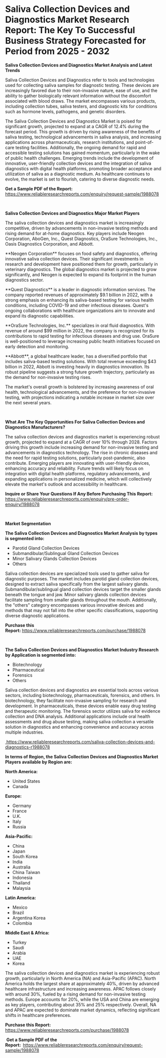 <p><h1>Saliva Collection Devices and Diagnostics Market Research Report: The Key To Successful Business Strategy Forecasted for Period from 2025 - 2032</h1></p><p><strong>Saliva Collection Devices and Diagnostics Market Analysis and Latest Trends</strong></p>
<p><p>Saliva Collection Devices and Diagnostics refer to tools and technologies used for collecting saliva samples for diagnostic testing. These devices are increasingly favored due to their non-invasive nature, ease of use, and the ability to gather biologically relevant information without the discomfort associated with blood draws. The market encompasses various products, including collection tubes, saliva testers, and diagnostic kits for conditions such as hormone levels, pathogens, and genetic disorders.</p><p>The Saliva Collection Devices and Diagnostics Market is poised for significant growth, projected to expand at a CAGR of 12.4% during the forecast period. This growth is driven by rising awareness of the benefits of saliva testing, technological advancements in saliva analysis, and increasing applications across pharmaceuticals, research institutions, and point-of-care testing facilities. Additionally, the ongoing demand for rapid and accessible testing solutions has gained momentum, particularly in the wake of public health challenges. Emerging trends include the development of innovative, user-friendly collection devices and the integration of saliva diagnostics with digital health platforms, promoting broader acceptance and utilization of saliva as a diagnostic medium. As healthcare continues to evolve, the market is set to flourish, catering to diverse diagnostic needs.</p></p>
<p><strong>Get a Sample PDF of the Report:&nbsp;</strong> <a href="https://www.reliableresearchreports.com/enquiry/request-sample/1988078?utm_campaign=2243&utm_medium=2&utm_source=Github&utm_content=ia&utm_term=16042025&utm_id=saliva-collection-devices-and-diagnostics">https://www.reliableresearchreports.com/enquiry/request-sample/1988078</a></p>
<p>&nbsp;</p>
<p><strong>Saliva Collection Devices and Diagnostics Major Market Players</strong></p>
<p><p>The saliva collection devices and diagnostics market is increasingly competitive, driven by advancements in non-invasive testing methods and rising demand for at-home diagnostics. Key players include Neogen Corporation, AboGen, Inc., Quest Diagnostics, OraSure Technologies, Inc., Oasis Diagnostics Corporation, and Abbott.</p><p>**Neogen Corporation** focuses on food safety and diagnostics, offering innovative saliva collection devices. Their significant investments in research and development have positioned them for growth, particularly in veterinary diagnostics. The global diagnostics market is projected to grow significantly, and Neogen is expected to expand its footprint in the human diagnostics sector.</p><p>**Quest Diagnostics** is a leader in diagnostic information services. The company reported revenues of approximately $9.1 billion in 2022, with a strong emphasis on enhancing its saliva-based testing for various health conditions, including COVID-19 and other infectious diseases. Quest's ongoing collaborations with healthcare organizations aim to innovate and expand its diagnostic capabilities.</p><p>**OraSure Technologies, Inc.** specializes in oral fluid diagnostics. With revenue of around $99 million in 2022, the company is recognized for its contributions to rapid testing for infectious diseases and drug use. OraSure is well-positioned to leverage increasing public health initiatives focused on early detection and monitoring.</p><p>**Abbott**, a global healthcare leader, has a diversified portfolio that includes saliva-based testing solutions. With total revenue exceeding $43 billion in 2022, Abbott is investing heavily in diagnostics innovation. Its robust pipeline suggests a strong future growth trajectory, particularly as the demand for non-invasive testing rises.</p><p>The market's overall growth is bolstered by increasing awareness of oral health, technological advancements, and the preference for non-invasive testing, with projections indicating a notable increase in market size over the next several years.</p></p>
<p>&nbsp;</p>
<p><strong>What Are The Key Opportunities For Saliva Collection Devices and Diagnostics Manufacturers?</strong></p>
<p><p>The saliva collection devices and diagnostics market is experiencing robust growth, projected to expand at a CAGR of over 10% through 2028. Factors driving this growth include increasing demand for non-invasive testing and advancements in diagnostics technology. The rise in chronic diseases and the need for rapid testing solutions, particularly post-pandemic, also contribute. Emerging players are innovating with user-friendly devices, enhancing accuracy and reliability. Future trends will likely focus on integration with digital health platforms, regulatory advancements, and expanding applications in personalized medicine, which will collectively elevate the market's outlook and accessibility in healthcare.</p></p>
<p><strong>Inquire or Share Your Questions If Any Before Purchasing This Report:</strong> <a href="https://www.reliableresearchreports.com/enquiry/pre-order-enquiry/1988078?utm_campaign=2243&utm_medium=2&utm_source=Github&utm_content=ia&utm_term=16042025&utm_id=saliva-collection-devices-and-diagnostics">https://www.reliableresearchreports.com/enquiry/pre-order-enquiry/1988078</a></p>
<p>&nbsp;</p>
<p><strong>Market Segmentation</strong></p>
<p><strong>The Saliva Collection Devices and Diagnostics Market Analysis by types is segmented into:</strong></p>
<p><ul><li>Parotid Gland Collection Devices</li><li>Submandibular/Sublingual Gland Collection Devices</li><li>Minor Salivary Glands Collection Devices</li><li>Others</li></ul></p>
<p><p>Saliva collection devices are specialized tools used to gather saliva for diagnostic purposes. The market includes parotid gland collection devices, designed to extract saliva specifically from the largest salivary glands. Submandibular/sublingual gland collection devices target the smaller glands beneath the tongue and jaw. Minor salivary glands collection devices facilitate sampling from smaller glands throughout the mouth. Additionally, the "others" category encompasses various innovative devices and methods that may not fall into the other specific classifications, supporting diverse diagnostic applications.</p></p>
<p><strong>Purchase this Report:&nbsp;</strong><a href="https://www.reliableresearchreports.com/purchase/1988078?utm_campaign=2243&utm_medium=2&utm_source=Github&utm_content=ia&utm_term=16042025&utm_id=saliva-collection-devices-and-diagnostics">https://www.reliableresearchreports.com/purchase/1988078</a></p>
<p>&nbsp;</p>
<p><strong>The Saliva Collection Devices and Diagnostics Market Industry Research by Application is segmented into:</strong></p>
<p><ul><li>Biotechnology</li><li>Pharmaceutical</li><li>Forensics</li><li>Others</li></ul></p>
<p><p>Saliva collection devices and diagnostics are essential tools across various sectors, including biotechnology, pharmaceuticals, forensics, and others. In biotechnology, they facilitate non-invasive sampling for research and development. In pharmaceuticals, these devices enable easy drug testing and therapeutic monitoring. The forensics sector utilizes saliva for evidence collection and DNA analysis. Additional applications include oral health assessments and drug abuse testing, making saliva collection a versatile solution in diagnostics and enhancing convenience and accuracy across multiple industries.</p></p>
<p><a href="https://www.reliableresearchreports.com/saliva-collection-devices-and-diagnostics-r1988078?utm_campaign=2243&utm_medium=2&utm_source=Github&utm_content=ia&utm_term=16042025&utm_id=saliva-collection-devices-and-diagnostics">&nbsp;https://www.reliableresearchreports.com/saliva-collection-devices-and-diagnostics-r1988078</a></p>
<p><strong>In terms of Region, the Saliva Collection Devices and Diagnostics Market Players available by Region are:</strong></p>
<p>
    <p> <strong> North America: </strong>
        <ul>
            <li>United States</li>
            <li>Canada</li>
        </ul>
        </p> 
    <p> <strong> Europe: </strong>
        <ul>
            <li>Germany</li>
            <li>France</li>
            <li>U.K.</li>
            <li>Italy</li>
            <li>Russia</li>
        </ul>
        </p> 
    <p> <strong> Asia-Pacific: </strong>
        <ul>
            <li>China</li>
            <li>Japan</li>
            <li>South Korea</li>
            <li>India</li>
            <li>Australia</li>
            <li>China Taiwan</li>
            <li>Indonesia</li>
            <li>Thailand</li>
            <li>Malaysia</li>
        </ul>
        </p> 
    <p> <strong> Latin America: </strong>
        <ul>
            <li>Mexico</li>
            <li>Brazil</li>
            <li>Argentina Korea</li>
            <li>Colombia</li>
        </ul>
        </p> 
    <p> <strong> Middle East & Africa: </strong>
        <ul>
            <li>Turkey</li>
            <li>Saudi</li>
            <li>Arabia</li>
            <li>UAE</li>
            <li>Korea</li>
        </ul>
    </p>
    </p>
<p><p>The saliva collection devices and diagnostics market is experiencing robust growth, particularly in North America (NA) and Asia-Pacific (APAC). North America holds the largest share at approximately 40%, driven by advanced healthcare infrastructure and increasing awareness. APAC follows closely with around 30%, fueled by a rising demand for non-invasive testing methods. Europe accounts for 20%, while the USA and China are emerging as key players, contributing about 35% and 25% respectively. Overall, NA and APAC are expected to dominate market dynamics, reflecting significant shifts in healthcare preferences.</p></p>
<p><strong>Purchase this Report: </strong><a href="https://www.reliableresearchreports.com/purchase/1988078?utm_campaign=2243&utm_medium=2&utm_source=Github&utm_content=ia&utm_term=16042025&utm_id=saliva-collection-devices-and-diagnostics">https://www.reliableresearchreports.com/purchase/1988078</a></p>
<p>&nbsp;<strong>Get a Sample PDF of the Report:&nbsp;&nbsp;</strong><a href="https://www.reliableresearchreports.com/enquiry/request-sample/1988078?utm_campaign=2243&utm_medium=2&utm_source=Github&utm_content=ia&utm_term=16042025&utm_id=saliva-collection-devices-and-diagnostics">https://www.reliableresearchreports.com/enquiry/request-sample/1988078</a></p>
<p><strong></strong></p>
<p><p></p><p></p><p></p></p>